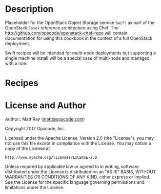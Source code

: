 Description
===========
Placeholder for the OpenStack Object Storage service `Swift` as part of the OpenStack `Essex` reference architecture using Chef. The http://github.com/opscode/openstack-chef-repo will contain documentation for using this cookbook in the context of a full OpenStack deployment.

Swift recipes will be intended for multi-node deployments but supporting a single machine install will be a special case of multi-node and managed with a role.

Recipes
=======

License and Author
==================

Author:: Matt Ray (<matt@opscode.com>)

Copyright 2012 Opscode, Inc.

Licensed under the Apache License, Version 2.0 (the "License");
you may not use this file except in compliance with the License.
You may obtain a copy of the License at

    http://www.apache.org/licenses/LICENSE-2.0

Unless required by applicable law or agreed to in writing, software
distributed under the License is distributed on an "AS IS" BASIS,
WITHOUT WARRANTIES OR CONDITIONS OF ANY KIND, either express or implied.
See the License for the specific language governing permissions and
limitations under the License.

